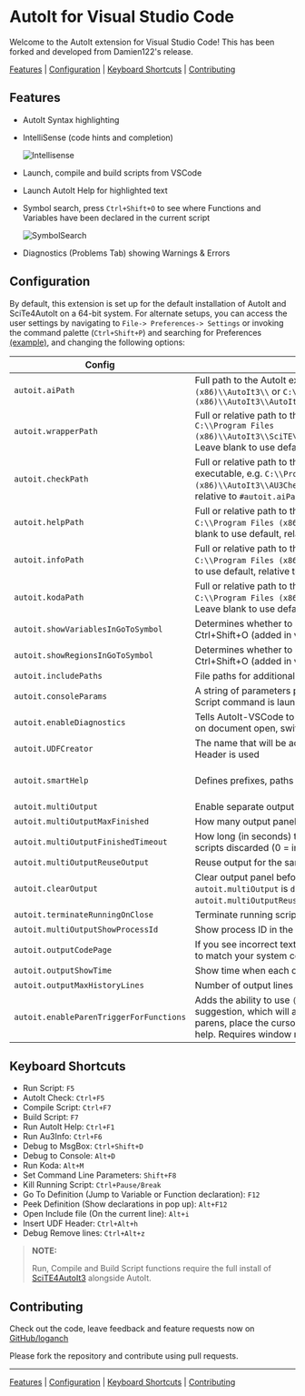# AutoIt for Visual Studio Code

Welcome to the AutoIt extension for Visual Studio Code! This has been forked
and developed from Damien122's release.

[Features](#features) | [Configuration](#configuration) | [Keyboard Shortcuts](#keyboard-shortcuts) | [Contributing](#contributing)

## Features

- AutoIt Syntax highlighting
- IntelliSense (code hints and completion)

  ![Intellisense](img/docs/signaturehelp.gif)

- Launch, compile and build scripts from VSCode
- Launch AutoIt Help for highlighted text
- Symbol search, press `Ctrl+Shift+O` to see where Functions and Variables have been declared in the current script

  ![SymbolSearch](img/docs/symbolsearch.gif)

- Diagnostics (Problems Tab) showing Warnings & Errors

## Configuration

By default, this extension is set up for the default installation of AutoIt and SciTe4AutoIt on a 64-bit system. For alternate setups, you can access the user settings by navigating to `File-> Preferences-> Settings` or invoking the command palette (`Ctrl+Shift+P`) and searching for Preferences [(example)](img/docs/CtrlShiftP.png), and changing the following options:

| Config                              | Description                                                                                                                                                                                             | Default                                         |
| ----------------------------------- | ------------------------------------------------------------------------------------------------------------------------------------------------------------------------------------------------------- | ----------------------------------------------- |
| `autoit.aiPath`                     | Full path to the AutoIt executable, e.g. `C:\\Program Files (x86)\\AutoIt3\\` or `C:\\Program Files (x86)\\AutoIt3\\AutoIt3.exe`                                                                        | "C:\\Program Files (x86)\\AutoIt3\\AutoIt3.exe" |
| `autoit.wrapperPath`                | Full or relative path to the AutoIt3Wrapper script, e.g. `C:\\Program Files (x86)\\AutoIt3\\SciTE\\AutoIt3Wrapper\\AutoIt3Wrapper.au3`. Leave blank to use default, relative to `#autoit.aiPath#` path. | ""                                              |
| `autoit.checkPath`                  | Full or relative path to the AutoIt syntax Checker (Au3Check) executable, e.g. `C:\\Program Files (x86)\\AutoIt3\\AU3Check.exe`. Leave blank to use default, relative to `#autoit.aiPath#` path.        | ""                                              |
| `autoit.helpPath`                   | Full or relative path to the AutoIt3Help executable, e.g. `C:\\Program Files (x86)\\AutoIt3\\AutoIt3Help.exe`. Leave blank to use default, relative to `#autoit.aiPath#` path.                          | ""                                              |
| `autoit.infoPath`                   | Full or relative path to the AutoIt Window Info executable, e.g. `C:\\Program Files (x86)\\AutoIt3\\Au3Info.exe`. Leave blank to use default, relative to `#autoit.aiPath#` path.                       | ""                                              |
| `autoit.kodaPath`                   | Full or relative path to the Koda FormDesigner executable, e.g. `C:\\Program Files (x86)\\AutoIt3\\SciTE\\Koda\\FD.exe`. Leave blank to use default, relative to `#autoit.aiPath#` path.                | ""                                              |
| `autoit.showVariablesInGoToSymbol`  | Determines whether to show or hide variables when using Ctrl+Shift+O (added in v0.1.9)                                                                                                                  | `true`                                          |
| `autoit.showRegionsInGoToSymbol`    | Determines whether to show or hide regions when using Ctrl+Shift+O (added in v1.0.9)                                                                                                                    | true                                            |
| `autoit.includePaths`               | File paths for additional include folders                                                                                                                                                               | [""]                                            |
| `autoit.consoleParams`              | A string of parameters passed to the console when the Run Script command is launched (added in v0.2.1)                                                                                                  | ""                                              |
| `autoit.enableDiagnostics`          | Tells AutoIt-VSCode to provide diagnostics from Au3Check on document open, switch or save                                                                                                               | `true`                                          |
| `autoit.UDFCreator`                 | The name that will be added as Author when Insert Function Header is used                                                                                                                               | "Your Name"                                     |
| `autoit.smartHelp`                  | Defines prefixes, paths & sources for additional help files                                                                                                                                             | { "_\_yourUdfFuncPrefix_\_": { "chmPath": "", "udfPath": [""] } } |
| `autoit.multiOutput`                | Enable separate output panel for each running script                                                                                                                                                    | `true`                                          |
| `autoit.multiOutputMaxFinished`     | How many output panels to keep after script finished                                                                                                                                                    | 2                                               |
| `autoit.multiOutputFinishedTimeout` | How long (in seconds) to wait until output panels of finished scripts discarded (0 = indefinitely)                                                                                                      | 0                                               |
| `autoit.multiOutputReuseOutput`     | Reuse output for the same file                                                                                                                                                                          | `false`                                         |
| `autoit.clearOutput`                | Clear output panel before each run. (only applicable when `autoit.multiOutput` is `disabled` or `autoit.multiOutputReuseOutput` is `enabled`)                                                           | `true`                                          |
| `autoit.terminateRunningOnClose`    | Terminate running script when script file is closed                                                                                                                                                     | `true`                                          |
| `autoit.multiOutputShowProcessId`          | Show process ID in the Autoit (common) output                                                                                                                                                           | "Single"                                        |
| `autoit.outputCodePage`             | If you see incorrect text encoding in the output, set this option to match your system code page                                                                                                        | ""                                              |
| `autoit.outputShowTime`             | Show time when each output line was received                                                                                                                                                            | "None"                                          |
| `autoit.outputMaxHistoryLines`      | Number of output lines to keep                                                                                                                                                                          | 5000                                            |
| `autoit.enableParenTriggerForFunctions` | Adds the ability to use `(` to select a function completion suggestion, which will add the function with open and closed parens, place the cursor between them and trigger signature help. Requires window reload to take full effect. | `true` |

<!-- * Access the command palette `Ctrl+Shift+P`, type Preferences: Open User Settings or Preferences: Open Workspace Settings. -->

  <!-- ![CtrlShiftP](img/docs/CtrlShiftP.png) -->

<!-- * Configure the paths according to your AutoIt installation. -->

  <!-- ![AutoItConfiguration](img/docs/AutoItConfiguration.png) -->

## Keyboard Shortcuts

- Run Script: `F5`
- AutoIt Check: `Ctrl+F5`
- Compile Script: `Ctrl+F7`
- Build Script: `F7`
- Run AutoIt Help: `Ctrl+F1`
- Run Au3Info: `Ctrl+F6`
- Debug to MsgBox: `Ctrl+Shift+D`
- Debug to Console: `Alt+D`
- Run Koda: `Alt+M`
- Set Command Line Parameters: `Shift+F8`
- Kill Running Script: `Ctrl+Pause/Break`
- Go To Definition (Jump to Variable or Function declaration): `F12`
- Peek Definition (Show declarations in pop up): `Alt+F12`
- Open Include file (On the current line): `Alt+i`
- Insert UDF Header: `Ctrl+Alt+h`
- Debug Remove lines: `Ctrl+Alt+z`

> **NOTE:**
>
> Run, Compile and Build Script functions require the full install of [SciTE4AutoIt3](https://www.autoitscript.com/site/autoit-script-editor/downloads/) alongside AutoIt.

## Contributing

Check out the code, leave feedback and feature requests now on [GitHub/loganch](https://github.com/loganch/AutoIt-VSCode)

Please fork the repository and contribute using pull requests.

---

[Features](#features) | [Configuration](#configuration) | [Keyboard Shortcuts](#keyboard-shortcuts) | [Contributing](#contributing)
